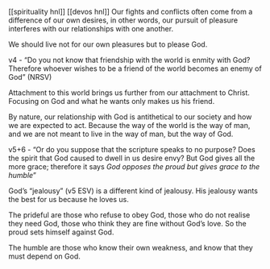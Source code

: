 [[spirituality hnl]]
[[devos hnl]]
Our fights and conflicts often come from a difference of our own desires, in other words, our pursuit of pleasure interferes with our relationships with one another.

We should live not for our own pleasures but to please God.

v4 - “Do you not know that friendship with the world is enmity with God? Therefore whoever wishes to be a friend of the world becomes an enemy of God” (NRSV)

Attachment to this world brings us further from our attachment to Christ. Focusing on God and what he wants only makes us his friend.

By nature, our relationship with God is antithetical to our society and how we are expected to act. Because the way of the world is the way of man, and we are not meant to live in the way of man, but the way of God.

v5+6 - “Or do you suppose that the scripture speaks to no purpose? Does the spirit that God caused to dwell in us desire envy? But God gives all the more grace; therefore it says _God opposes the proud but gives grace to the humble_”

God’s “jealousy” (v5 ESV) is a different kind of jealousy. His jealousy wants the best for us because he loves us.

The prideful are those who refuse to obey God, those who do not realise they need God, those who think they are fine without God’s love. So the proud sets himself against God.

The humble are those who know their own weakness, and know that they must depend on God.